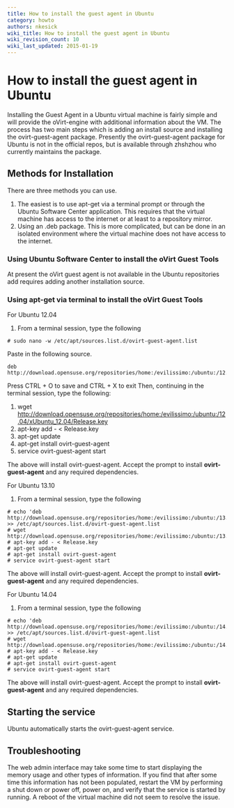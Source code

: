 ```yaml
---
title: How to install the guest agent in Ubuntu
category: howto
authors: nkesick
wiki_title: How to install the guest agent in Ubuntu
wiki_revision_count: 10
wiki_last_updated: 2015-01-19
---
```


# How to install the guest agent in Ubuntu

Installing the Guest Agent in a Ubuntu virtual machine is fairly simple and will provide the oVirt-engine with additional information about the VM. The process has two main steps which is adding an install source and installing the ovirt-guest-agent package. Presently the ovirt-guest-agent package for Ubuntu is not in the official repos, but is available through zhshzhou who currently maintains the package.

## Methods for Installation

There are three methods you can use.

1.  The easiest is to use apt-get via a terminal prompt or through the Ubuntu Software Center application. This requires that the virtual machine has access to the internet or at least to a repository mirror.
2.  Using an .deb package. This is more complicated, but can be done in an isolated environment where the virtual machine does not have access to the internet.

### Using Ubuntu Software Center to install the oVirt Guest Tools

At present the oVirt guest agent is not available in the Ubuntu repositories add requires adding another installation source.

### Using apt-get via terminal to install the oVirt Guest Tools

For Ubuntu 12.04

1.  From a terminal session, type the following

<!-- -->

    # sudo nano -w /etc/apt/sources.list.d/ovirt-guest-agent.list

Paste in the following source.

    deb http://download.opensuse.org/repositories/home:/evilissimo:/ubuntu:/12.04/xUbuntu_12.04/

Press CTRL + O to save and CTRL + X to exit Then, continuing in the terminal session, type the following:

1.  wget <http://download.opensuse.org/repositories/home:/evilissimo:/ubuntu:/12.04/xUbuntu_12.04/Release.key>
2.  apt-key add - < Release.key
3.  apt-get update
4.  apt-get install ovirt-guest-agent
5.  service ovirt-guest-agent start
    </pre>

The above will install ovirt-guest-agent. Accept the prompt to install **ovirt-guest-agent** and any required dependencies.

For Ubuntu 13.10

1.  From a terminal session, type the following

<!-- -->

    # echo 'deb http://download.opensuse.org/repositories/home:/evilissimo:/ubuntu:/13.10/xUbuntu_13.10/' >> /etc/apt/sources.list.d/ovirt-guest-agent.list
    # wget http://download.opensuse.org/repositories/home:/evilissimo:/ubuntu:/13.10/xUbuntu_13.10/Release.key
    # apt-key add - < Release.key  
    # apt-get update
    # apt-get install ovirt-guest-agent
    # service ovirt-guest-agent start

The above will install ovirt-guest-agent. Accept the prompt to install **ovirt-guest-agent** and any required dependencies.

For Ubuntu 14.04

1.  From a terminal session, type the following

<!-- -->

    # echo 'deb http://download.opensuse.org/repositories/home:/evilissimo:/ubuntu:/14.04/xUbuntu_14.04/' >> /etc/apt/sources.list.d/ovirt-guest-agent.list
    # wget http://download.opensuse.org/repositories/home:/evilissimo:/ubuntu:/14.04/xUbuntu_14.04//Release.key
    # apt-key add - < Release.key  
    # apt-get update
    # apt-get install ovirt-guest-agent
    # service ovirt-guest-agent start

The above will install ovirt-guest-agent. Accept the prompt to install **ovirt-guest-agent** and any required dependencies.

## Starting the service

Ubuntu automatically starts the ovirt-guest-agent service.

## Troubleshooting

The web admin interface may take some time to start displaying the memory usage and other types of information. If you find that after some time this information has not been populated, restart the VM by performing a shut down or power off, power on, and verify that the service is started by running. A reboot of the virtual machine did not seem to resolve the issue.
